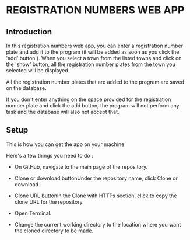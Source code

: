 
# REGISTRATION NUMBERS WEB APP

## Introduction

In this registration numbers web app, you can enter a registration number plate and add it to the program (it will be added as soon as you click the 'add' button ). When you select a town from the listed towns and click on the 'show' button, all the registration number plates from the town you selected will be displayed.

All the registration number plates that are added to the program are saved on the database.

If you don't enter anything on the space provided for the registration number plate and click the add button, the program will not perform any task and the database will also not accept that.

## Setup

This is how you can get the app on your machine

Here's a few things you need to do :

 - On GitHub, navigate to the main page of the repository.

- Clone or download buttonUnder the repository name, click Clone or download.

- Clone URL buttonIn the Clone with HTTPs section, click  to copy the clone URL for the repository.

- Open Terminal.

- Change the current working directory to the location where you want the cloned directory to be made.
